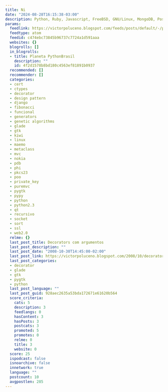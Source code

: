 ```yaml
---
title: Ni
date: "2024-08-28T16:15:38-03:00"
description: Python, Ruby, Javascript, FreeBSD, GNU/Linux, MongoDB, PostgreSQL e Sci-Fi.
params:
  feedlink: https://victorpoluceno.blogspot.com/feeds/posts/default/-/python
  feedtype: atom
  feedid: c474ebc73845b96737c7724a1d591aaa
  websites: {}
  blogrolls: []
  in_blogrolls:
  - title: Planeta PythonBrasil
    description: ""
    id: 4f2d1578b8bd180c4563ef81891b0937
  recommended: []
  recommender: []
  categories:
  - cert
  - ctypes
  - decorator
  - design pattern
  - django
  - fibonacci
  - funcional
  - generators
  - genetic algorithms
  - glade
  - gtk
  - kiwi
  - linux
  - maemo
  - metaclass
  - mvc
  - nokia
  - pdb
  - phi
  - pkcs23
  - poo
  - private_key
  - puremvc
  - pygtk
  - pypy
  - python
  - python2.3
  - qt
  - recursivo
  - socket
  - sort
  - ssl
  - web2.0
  relme: {}
  last_post_title: Decorators com argumentos
  last_post_description: ""
  last_post_date: "2008-10-30T14:45:00-02:00"
  last_post_link: https://victorpoluceno.blogspot.com/2008/10/decorators-com-argumentos.html
  last_post_categories:
  - decorator
  - glade
  - gtk
  - pygtk
  - python
  last_post_language: ""
  last_post_guid: 928aec2635a53bda172671e61620b564
  score_criteria:
    cats: 5
    description: 3
    feedlangs: 0
    hasContent: 3
    hasPosts: 3
    postcats: 3
    promoted: 5
    promotes: 0
    relme: 0
    title: 3
    website: 0
  score: 25
  ispodcast: false
  isnoarchive: false
  innetwork: true
  language: ""
  postcount: 10
  avgpostlen: 285
---
```

